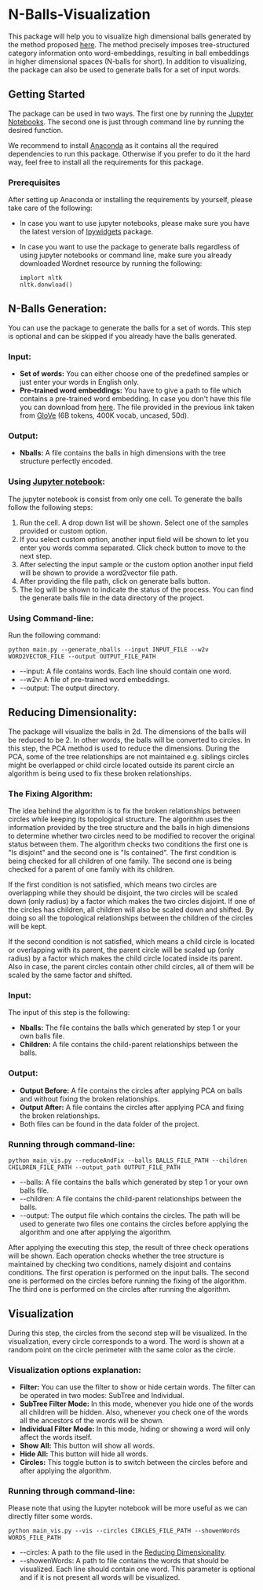 
# N-Balls-Visualization

This package will help you to visualize high dimensional balls generated by the method proposed [here](https://github.com/gnodisnait/nball4tree). The method precisely imposes tree-structured category information onto word-embeddings, resulting in ball embeddings in higher dimensional spaces (N-balls for short). In addition to visualizing, the package can also be used to generate balls for a set of input words.

## Getting Started
The package can be used in two ways. The first one by running the [Jupyter Notebooks](https://github.com/ghanem-mhd/N-Balls-Visualization/tree/master/jupyter_notebooks). The second one is just through command line by running the desired function. 

We recommend to install [Anaconda](https://www.anaconda.com/distribution/) as it contains all the required dependencies to run this package. Otherwise if you prefer to do it the hard way, feel free to install all the requirements for this package.

### Prerequisites
After setting up Anaconda or installing the requirements by yourself, please take care of the following:

* In case you want to use jupyter notebooks, please make sure you have the latest version of [Ipywidgets](https://github.com/jupyter-widgets/ipywidgets) package. 

* In case you want to use the package to generate balls regardless of using jupyter notebooks or command line, make sure you already downloaded Wordnet resource by running the following:
  ```
  implort nltk
  nltk.donwload()
  ```
  
## N-Balls Generation: 
You can use the package to generate the balls for a set of words. This step is optional and can be skipped if you already have the balls generated. 

### Input:
* **Set of words:**  You can either choose one of the predefined samples or just enter your words in English only.
* **Pre-trained word embeddings:** You have to give a path to file which contains a pre-trained word embedding. In case you don't have this file you can download from [here](https://drive.google.com/open?id=1Liu7AynOXXv7gWXVs4npuKAZeSygbGWQ). The file provided in the previous link taken from [GloVe](https://nlp.stanford.edu/projects/glove/) (6B tokens, 400K vocab, uncased, 50d).

### Output:
* **Nballs:** A file contains the balls in high dimensions with the tree structure perfectly encoded.

### Using  [Jupyter notebook](https://github.com/ghanem-mhd/N-Balls-Visualization/blob/master/jupyter_notebooks/nballs-generation.ipynb):

The jupyter notebook is consist from only one cell. To generate the balls follow the following steps:
1. Run the cell. A drop down list will be shown. Select one of the samples provided or custom option.
2. If you select custom option, another input field will be shown to let you enter you words comma separated. Click check button to move to the next step.
3. After selecting the input sample or the custom option another input field will be shown to provide a word2vector file path.
4. After providing the file path, click on generate balls button.
5. The log will be shown to indicate the status of the process. You can find the generate balls file in the data directory of the project.

### Using Command-line:
Run the following command:
```
python main.py --generate_nballs --input INPUT_FILE --w2v WORD2VECTOR_FILE --output OUTPUT_FILE_PATH
```
* --input: A file contains words. Each line should contain one word.
* --w2v: A file of pre-trained word embeddings.
* --output: The output directory.

## Reducing Dimensionality:
The package will visualize the balls in 2d.  The dimensions of the balls will be reduced to be 2. In other words, the balls will be converted to circles. In this step, the PCA method is used to reduce the dimensions. During the PCA, some of the tree relationships are not maintained e.g. siblings circles might be overlapped or child circle located outside its parent circle an algorithm is being used to fix these broken relationships. 

### The Fixing Algorithm:
The idea behind the algorithm is to fix the broken relationships between circles while keeping its topological structure. The algorithm uses the information provided by the tree structure and the balls in high dimensions to determine whether two circles need to be modified to recover the original status between them. The algorithm checks two conditions the first one is "Is disjoint" and the second one is "Is contained". The first condition is being checked for all children of one family. The second one is being checked for a parent of one family with its children.

If the first condition is not satisfied, which means two circles are overlapping while they should be disjoint, the two circles will be scaled down (only radius) by a factor which makes the two circles disjoint. If one of the circles has children, all children will also be scaled down and shifted. By doing so all the topological relationships between the children of the circles will be kept.

If the second condition is not satisfied, which means a child circle is located or overlapping with its parent, the parent circle will be scaled up (only radius) by a factor which makes the child circle located inside its parent. Also in case, the parent circles contain other child circles, all of them will be scaled by the same factor and shifted.


### Input:
The input of this step is the following:
* **Nballs:**  The file contains the balls which generated by step 1 or your own balls file.
* **Children:** A file contains the child-parent relationships between the balls. 

### Output:
* **Output Before:** A file contains the circles after applying PCA on balls and without fixing the broken relationships.
* **Output After:** A file contains the circles after applying PCA and fixing the broken relationships.
* Both files can be found in the data folder of the project.

### Running through command-line:
```
python main_vis.py --reduceAndFix --balls BALLS_FILE_PATH --children CHILDREN_FILE_PATH --output_path OUTPUT_FILE_PATH
```
* --balls: A file contains the balls which generated by step 1 or your own balls file.
* --children: A file contains the child-parent relationships between the balls.
* --output: The output file which contains the circles. The path will be used to generate two files one contains the circles before applying the algorithm and one after applying the algorithm.

After applying the executing this step, the result of three check operations will be shown. Each operation checks whether the tree structure is maintained by checking two conditions, namely disjoint and contains conditions. The first operation is performed on the input balls. The second one is performed on the circles before running the fixing of the algorithm. The third one is performed on the circles after running the algorithm.

## Visualization
During this step, the circles from the second step will be visualized. In the visualization, every circle corresponds to a word. The word is shown at a random point on the circle perimeter with the same color as the circle.

### Visualization options explanation:
* **Filter:** You can use the filter to show or hide certain words. The filter can be operated in two modes: SubTree and Individual.
* **SubTree Filter Mode:** In this mode, whenever you hide one of the words all children will be hidden. Also, whenever you check one of the words all the ancestors of the words will be shown.
* **Individual Filter Mode:** In this mode, hiding or showing a word will only affect the words itself.
* **Show All:** This button will show all words.
* **Hide All:** This button will hide all words.
* **Circles:** This toggle button is to switch between the circles before and after applying the algorithm.

### Running through command-line:
Please note that using the Iupyter notebook will be more useful as we can directly filter some words.
```
python main_vis.py --vis --circles CIRCLES_FILE_PATH --showenWords WORDS_FILE_PATH
```
* --circles: A path to the file used in the [Reducing Dimensionality](Reducing-Dimensionality).
* --showenWords: A path to file contains the words that should be visualized. Each line should contain one word. This parameter is optional and if it is not present all words will be visualized.
